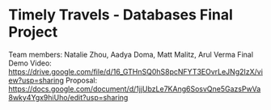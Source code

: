 # Timely Travels - Databases Final Project
Team members: Natalie Zhou, Aadya Doma, Matt Malitz, Arul Verma
Final Demo Video: https://drive.google.com/file/d/16_GTHnSQ0hS8pcNFYT3EOvrLeJNg2IzX/view?usp=sharing
Proposal: https://docs.google.com/document/d/1jjUbzLe7KAng6SosvQne5GazsPwVa8wky4Ygx9hiUho/edit?usp=sharing
